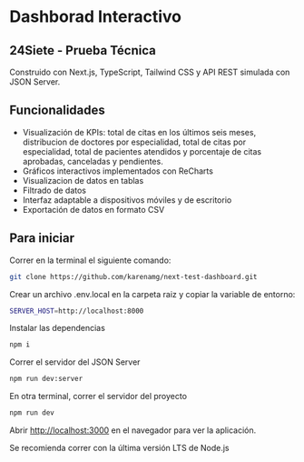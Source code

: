 # Dashborad Interactivo
## 24Siete - Prueba Técnica

Construido con Next.js, TypeScript, Tailwind CSS y API REST simulada con JSON Server.

## Funcionalidades
- Visualización de KPIs: total de citas en los últimos seis meses, distribucion de doctores por especialidad, total de citas por especialidad, total de pacientes atendidos y porcentaje de citas aprobadas, canceladas y pendientes.
- Gráficos interactivos implementados con ReCharts
- Visualizacion de datos en tablas
- Filtrado de datos
- Interfaz adaptable a dispositivos móviles y de escritorio
- Exportación de datos en formato CSV
  
## Para iniciar

Correr en la terminal el siguiente comando: 
```bash
git clone https://github.com/karenamg/next-test-dashboard.git
```
Crear un archivo .env.local en la carpeta raiz y copiar la variable de entorno:
```bash
SERVER_HOST=http://localhost:8000
```
Instalar las dependencias
```bash
npm i
```
Correr el servidor del JSON Server
```bash
npm run dev:server
```
En otra terminal, correr el servidor del proyecto
```bash
npm run dev
```
Abrir [http://localhost:3000](http://localhost:3000) en el navegador para ver la aplicación.

Se recomienda correr con la última versión LTS de Node.js

